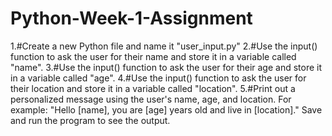 # Python-Week-1-Assignment

1.#Create a new Python file and name it "user_input.py"
2.#Use the input() function to ask the user for their name and store it in a variable called "name".
3.#Use the input() function to ask the user for their age and store it in a variable called "age".
4.#Use the input() function to ask the user for their location and store it in a variable called "location".
5.#Print out a personalized message using the user's name, age, and location. For example: "Hello [name], you are [age] years old and live in [location]."
Save and run the program to see the output.
